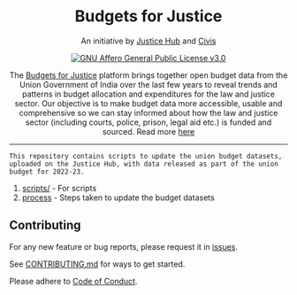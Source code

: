 <h1 align="center">Budgets for Justice</h1>
<p align="center">An initiative by <a href="https://justicehub.in/">Justice Hub</a> and <a href="https://civis.vote/">Civis</a></p>
<p align="center">
<a href="https://github.com/justicehub-in/budgetsbudgets-for-justice-datasets/blob/main/LICENSE">
<img alt="GNU Affero General Public License v3.0" src="https://img.shields.io/badge/License-AGPL_v3-blue.svg"/>
</a>
</p>
<p align="center">The <a href='https://budgets.justicehub.in'>Budgets for Justice</a> platform brings together open budget data from the Union Government of India over the last few years to reveal trends and patterns in budget allocation and expenditures for the law and justice sector. Our objective is to make budget data more accessible, usable and comprehensive so we can stay informed about how the law and justice sector (including courts, police, prison, legal aid etc.) is funded and sourced. Read more <a href='https://budgets.justicehub.in/about'>here</a></p>

---

```
This repository contains scripts to update the union budget datasets, uploaded on the Justice Hub, with data released as part of the union budget for 2022-23. 
```

1. [scripts/]("scripts/") - For scripts
2. [process](process.md) - Steps taken to update the budget datasets


## Contributing

For any new feature or bug reports, please request it in [issues](https://github.com/justicehub-in/budget-for-justice/issues).

See [CONTRIBUTING.md](https://github.com/justicehub-in/budget-for-justice/blob/main/CONTRIBUTING.md) for ways to get started.

Please adhere to [Code of Conduct](https://docs.google.com/document/d/11q5eXXm0qJE6ljtTC39t_5X5XYwoQKh95fsYxExoGlw/preview).